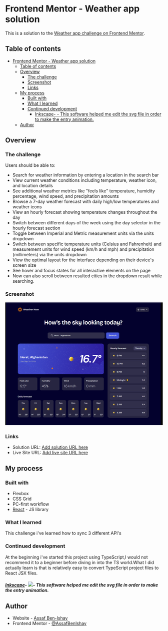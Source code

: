 # Frontend Mentor - Weather app solution

This is a solution to the [Weather app challenge on Frontend Mentor](https://www.frontendmentor.io/challenges/weather-app-K1FhddVm49).

## Table of contents

- [Frontend Mentor - Weather app solution](#frontend-mentor---weather-app-solution)
  - [Table of contents](#table-of-contents)
  - [Overview](#overview)
    - [The challenge](#the-challenge)
    - [Screenshot](#screenshot)
    - [Links](#links)
  - [My process](#my-process)
    - [Built with](#built-with)
    - [What I learned](#what-i-learned)
    - [Continued development](#continued-development)
        - [Inkscape- - This software helped me edit the svg file in order to make the entry animation.](#inkscape----this-software-helped-me-edit-the-svg-file-in-order-to-make-the-entry-animation)
  - [Author](#author)

## Overview

### The challenge

Users should be able to:

-   Search for weather information by entering a location in the search bar
-   View current weather conditions including temperature, weather icon, and location details
-   See additional weather metrics like "feels like" temperature, humidity percentage, wind speed, and precipitation amounts
-   Browse a 7-day weather forecast with daily high/low temperatures and weather icons
-   View an hourly forecast showing temperature changes throughout the day
-   Switch between different days of the week using the day selector in the hourly forecast section
-   Toggle between Imperial and Metric measurement units via the units dropdown
-   Switch between specific temperature units (Celsius and Fahrenheit) and measurement units for wind speed (km/h and mph) and precipitation (millimeters) via the units dropdown
-   View the optimal layout for the interface depending on their device's screen size
-   See hover and focus states for all interactive elements on the page
-   Now can also scroll between resulted cities in the dropdown result while searching.

### Screenshot

![](./public/image1.PNG)


### Links

-   Solution URL: [Add solution URL here](https://github.com/AssafBenIshay/Weather-App)
-   Live Site URL: [Add live site URL here](https://weather-app-one-tau-27.vercel.app/)

## My process

### Built with

-   Flexbox
-   CSS Grid
-   PC-first workflow
-   [React](https://reactjs.org/) - JS library

### What I learned

This challenge i've learned how to sync 3 different API's

### Continued development

At the beginning i've started this project using TypeScript,I would not recommend it to a beginner before diving in into the TS world.What I did actually learn is that is relatively easy to convert TypeScript project files to React JSX files.

##### [Inkscape](https://inkscape.org/)- ![](https://media.inkscape.org/static/images/inkscape-logo.svg)- This software helped me edit the svg file in order to make the entry animation.

## Author

-   Website - [Assaf Ben-Ishay](https://ben-ishay-assaf.vercel.app/)
-   Frontend Mentor - [@AssafBenIshay](https://www.frontendmentor.io/profile/AssafBenIshay)